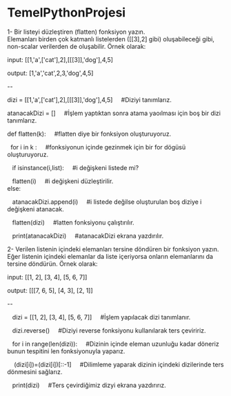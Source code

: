 # TemelPythonProjesi
1- Bir listeyi düzleştiren (flatten) fonksiyon yazın. <br/>
Elemanları birden çok katmanlı listelerden ([[3],2] gibi) oluşabileceği gibi, non-scalar verilerden de oluşabilir. Örnek olarak: <br/>

input: [[1,'a',['cat'],2],[[[3]],'dog'],4,5] <br/>

output: [1,'a','cat',2,3,'dog',4,5] <br/>

--

<p> dizi = [[1,'a',['cat'],2],[[[3]],'dog'],4,5] &nbsp;&nbsp;&nbsp; #Diziyi tanımlarız. <br/></p>
<p>atanacakDizi = []    &nbsp;&nbsp;&nbsp;   #İşlem yaptıktan sonra atama yaoılması için boş bir dizi tanımlarız. <br/><p>

<p>def flatten(k):    &nbsp;&nbsp;&nbsp;    #flatten diye bir fonksiyon oluşturuyoruz. <br/><p>
<p>  &nbsp;&nbsp;for i in k :     &nbsp;&nbsp;&nbsp;  #fonksiyonun içinde gezinmek için bir for dögüsü oluşturuyoruz. <br/><p>
<p>  &nbsp;&nbsp;    if isinstance(i,list):   &nbsp;&nbsp;&nbsp;  #i değişkeni listede mi? <br/><p>
<p>  &nbsp;&nbsp;   flatten(i)   &nbsp;&nbsp;&nbsp;      #i değişkeni düzleştirilir. <br/>
        else:                                        
<p>  &nbsp;&nbsp;   atanacakDizi.append(i)  &nbsp;&nbsp;&nbsp;  #i listede değilse oluşturulan boş diziye i değişkeni atanacak. <br/>

<p>  &nbsp;&nbsp; flatten(dizi)   &nbsp;&nbsp;&nbsp;    #latten fonksiyonu çalıştırılır. <br/>
<p> &nbsp;&nbsp; print(atanacakDizi)   &nbsp;&nbsp;&nbsp;   #atanacakDizi ekrana yazdırılır. <br/> 
 



2- Verilen listenin içindeki elemanları tersine döndüren bir fonksiyon yazın. <br/>
Eğer listenin içindeki elemanlar da liste içeriyorsa onların elemanlarını da tersine döndürün. Örnek olarak: <br/>

input: [[1, 2], [3, 4], [5, 6, 7]] <br/>

output: [[[7, 6, 5], [4, 3], [2, 1]] <br/>

--

<p> &nbsp;&nbsp; dizi = [[1, 2], [3, 4], [5, 6, 7]] &nbsp;&nbsp;&nbsp;        #İşlem yapılacak dizi tanımlanır. <br/>
<p> &nbsp;&nbsp; dizi.reverse()         &nbsp;&nbsp;&nbsp;                    #Diziyi reverse fonksiyonu kullanılarak ters çeviririz. <br/>

<p> &nbsp;&nbsp; for i in range(len(dizi)):    &nbsp;&nbsp;&nbsp;        #Dizinin içinde eleman uzunluğu kadar döneriz bunun tespitini len fonksiyonuyla yaparız. <br/>
<p> &nbsp;&nbsp;&nbsp;    (dizi[i])=(dizi[i])[::-1]     &nbsp;&nbsp;&nbsp;         #Dilimleme yaparak dizinin içindeki dizilerinde ters dönmesini sağlarız.  <br/>

<p> &nbsp;&nbsp; print(dizi)             &nbsp;&nbsp;&nbsp;                   #Ters çevirdiğimiz dizyi ekrana yazdırırız.
